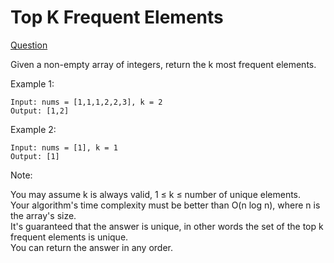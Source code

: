 # Top K Frequent Elements

[Question](https://leetcode.com/problems/top-k-frequent-elements/)

Given a non-empty array of integers, return the k most frequent elements.

Example 1:

```
Input: nums = [1,1,1,2,2,3], k = 2
Output: [1,2]
```

Example 2:

```
Input: nums = [1], k = 1
Output: [1]
```

Note:

You may assume k is always valid, 1 ≤ k ≤ number of unique elements.  
Your algorithm's time complexity must be better than O(n log n), where n is the array's size.  
It's guaranteed that the answer is unique, in other words the set of the top k frequent elements is unique.  
You can return the answer in any order.

